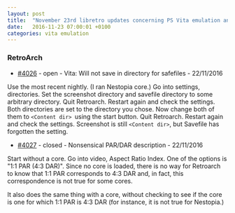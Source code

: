 ```yaml
---
layout: post
title:  "November 23rd libretro updates concerning PS Vita emulation and emulators"
date:   2016-11-23 07:00:01 +0100
categories: vita emulation
---
```


### RetroArch
- [#4026](https://github.com/libretro/RetroArch/issues/4026) - open - Vita: Will not save <Content dir> in directory for safefiles - 22/11/2016

Use the most recent nightly.  (I ran Nestopia core.)  Go into settings, directories.  Set the screenshot directory and savefile directory to some arbitrary directory.  Quit Retroarch.  Restart again and check the settings.  Both directories are set to the directory you chose.  Now change both of them to `<Content dir> `using the start button.  Quit Retroarch.  Restart again and check the settings.  Screenshot is still `<Content dir>`, but Savefile has forgotten the setting.

- [#4027](https://github.com/libretro/RetroArch/issues/4027) - closed - Nonsensical PAR/DAR description - 22/11/2016

Start without a core.  Go into video, Aspect Ratio Index.  One of the options is "1:1 PAR (4:3 DAR)".  Since no core is loaded, there is no way for Retroarch to know that 1:1 PAR corresponds to 4:3 DAR and, in fact, this correspondence is not true for some cores.

It also does the same thing with a core, without checking to see if the core is one for which 1:1 PAR is 4:3 DAR (for instance, it is not true for Nestopia.)


